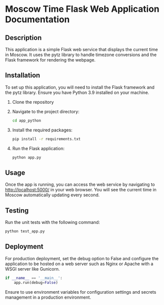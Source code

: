 # Moscow Time Flask Web Application Documentation

## Description

This application is a simple Flask web service that displays the current time in Moscow. It uses the pytz library to
handle timezone conversions and the Flask framework for rendering the webpage.

## Installation

To set up this application, you will need to install the Flask framework and the pytz library. Ensure you have Python
3.9 installed on your machine.

1. Clone the repository

2. Navigate to the project directory:

    ```bash
    cd app_python
    ```

3. Install the required packages:

    ```bash
    pip install -r requirements.txt
    ```

4. Run the Flask application:

    ```bash
    python app.py
    ```

## Usage

Once the app is running, you can access the web service by navigating to <http://localhost:5000/> in your web browser. You
will see the current time in Moscow automatically updating every second.

## Testing

Run the unit tests with the following command:

```bash
python test_app.py
```

## Deployment

For production deployment, set the debug option to False and configure the application to be hosted on a web server such
as Nginx or Apache with a WSGI server like Gunicorn.

```python
if __name__ == '__main__':
    app.run(debug=False)
```

Ensure to use environment variables for configuration settings and secrets management in a production environment.
